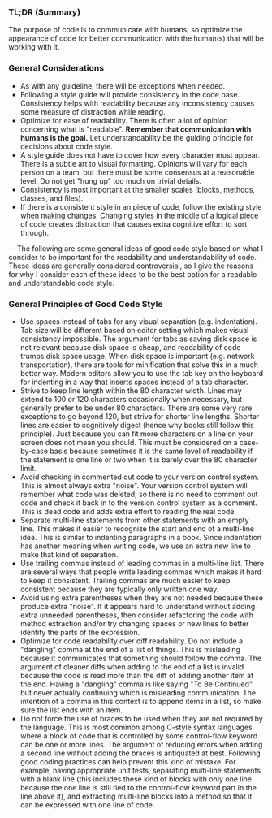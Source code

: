 ### TL;DR (Summary)
The purpose of code is to communicate with humans, so optimize the appearance of
code for better communication with the human(s) that will be working with it.

### General Considerations
* As with any guideline, there will be exceptions when needed.
* Following a style guide will provide consistency in the code base.
Consistency helps with readability because any inconsistency causes some measure
of distraction while reading.
* Optimize for ease of readability.  There is often a lot of opinion concerning
what is "readable".  **Remember that communication with humans is the goal.**
Let understandability be the guiding principle for decisions about code style.
* A style guide does not have to cover how every character must appear.  There
is a subtle art to visual formatting.  Opinions will vary for each person on a
team, but there must be some consensus at a reasonable level.  Do not get "hung
up" too much on trivial details.
* Consistency is most important at the smaller scales (blocks, methods, classes,
and files).
* If there is a consistent style in an piece of code, follow the existing style
when making changes.  Changing styles in the middle of a logical piece of code
creates distraction that causes extra cognitive effort to sort through.

--
The following are some general ideas of good code style based on what I consider
to be important for the readability and understandability of code.  These ideas
are generally considered controversial, so I give the reasons for why I consider
each of these ideas to be the best option for a readable and understandable code
style.

### General Principles of Good Code Style
* Use spaces instead of tabs for any visual separation (e.g. indentation).  Tab
size will be different based on editor setting which makes visual consistency
impossible.  The argument for tabs as saving disk space is not relevant because
disk space is cheap, and readability of code trumps disk space usage.  When disk
space is important (e.g. network transportation), there are tools for
minification that solve this in a much better way.  Modern editors allow you to
use the tab key on the keyboard for indenting in a way that inserts spaces
instead of a tab character.
* Strive to keep line length within the 80 character width.  Lines may extend to
100 or 120 characters occasionally when necessary, but generally prefer to be
under 80 characters.  There are some very rare exceptions to go beyond 120, but
strive for shorter line lengths.  Shorter lines are easier to cognitively digest
(hence why books still follow this principle).  Just because you can fit more
characters on a line on your screen does not mean you should.  This must be
considered on a case-by-case basis because sometimes it is the same level of
readability if the statement is one line or two when it is barely over the 80
character limit.
* Avoid checking in commented out code to your version control system.  This is
almost always extra "noise".  Your version control system will remember what
code was deleted, so there is no need to comment out code and check it back in
to the version control system as a comment.  This is dead code and adds extra
effort to reading the real code.
* Separate multi-line statements from other statements with an empty line.  This
makes it easier to recognize the start and end of a multi-line idea.  This is
similar to indenting paragraphs in a book.  Since indentation has another
meaning when writing code, we use an extra new line to make that kind of
separation.
* Use trailing commas instead of leading commas in a multi-line list.  There are
several ways that people write leading commas which makes it hard to keep it
consistent.  Trailing commas are much easier to keep consistent because they
are typically only written one way.
* Avoid using extra parentheses when they are not needed because these produce
extra "noise".  If it appears hard to understand without adding extra unneeded
parentheses, then consider refactoring the code with method extraction and/or
try changing spaces or new lines to better identify the parts of the expression.
* Optimize for code readability over diff readability.  Do not include a
"dangling" comma at the end of a list of things.  This is misleading because it
communicates that something should follow the comma.  The argument of cleaner
diffs when adding to the end of a list is invalid because the code is read more
than the diff of adding another item at the end.  Having a "dangling" comma is
like saying "To Be Continued" but never actually continuing which is misleading
communication.  The intention of a comma in this context is to append items in a
list, so make sure the list ends with an item.
* Do not force the use of braces to be used when they are not required by the
language.  This is most common among C-style syntax languages where a block of
code that is controlled by some control-flow keyword can be one or more lines.
The argument of reducing errors when adding a second line without adding the
braces is antiquated at best.  Following good coding practices can help prevent
this kind of mistake.  For example, having appropriate unit tests, separating
multi-line statements with a blank line (this includes these kind of blocks with
only one line because the one line is still tied to the control-flow keyword
part in the line above it), and extracting multi-line blocks into a method so
that it can be expressed with one line of code.
